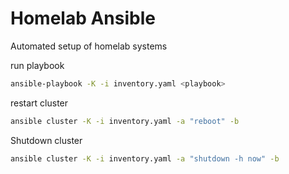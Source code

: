 Homelab Ansible
===============

Automated setup of homelab systems

run playbook

```bash
ansible-playbook -K -i inventory.yaml <playbook>
```

restart cluster

```bash
ansible cluster -K -i inventory.yaml -a "reboot" -b
```

Shutdown cluster

```bash
ansible cluster -K -i inventory.yaml -a "shutdown -h now" -b
```
